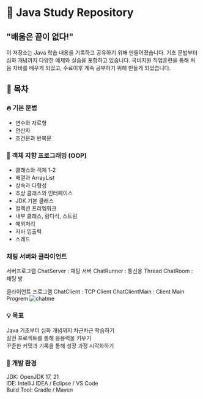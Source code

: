 # 🚀 Java Study Repository
## "배움은 끝이 없다!"
이 저장소는 Java 학습 내용을 기록하고 공유하기 위해 만들어졌습니다.
기초 문법부터 심화 개념까지 다양한 예제와 실습을 포함하고 있습니다.
국비지원 직업훈련을 통해 처음 자바를 배우게 되었고, 수료이후 계속 공부하기 위해 만들게 되었습니다.

## 📌 목차
### 🔥 기본 문법<br>
- 변수와 자료형<br>
- 연산자<br>
- 조건문과 반복문<br>
### 🚀 객체 지향 프로그래밍 (OOP)<br>
- 클래스와 객체 1-2<br>
- 배열과 ArrayList<br>
- 상속과 다형성<br>
- 추상 클래스와 인터페이스<br>
- JDK 기본 클래스<br>
- 컬렉션 프리엠워크<br>
- 내부 클래스, 람다식, 스트림<br>
- 예외처리<br>
- 자바 입출력<br>
- 스레드<br>
### 채팅 서버와 클라이언트<br>
서버프로그램
ChatServer : 채팅 서버
ChatRunner : 통신용 Thread
ChatRoom : 채팅 방

클라이언트 프로그램
ChatClient : TCP  Client
ChatClientMain : Client Main Progrem
![chatme](https://github.com/user-attachments/assets/e97059e7-a8a2-4e81-9631-13802c93c6ec)


### 💡 목표<br>
Java 기초부터 심화 개념까지 차근차근 학습하기<br>
실전 프로젝트를 통해 응용력을 키우기<br>
꾸준한 커밋과 기록을 통해 성장 과정 시각화하기<br>
### 🔧 개발 환경
JDK: OpenJDK 17, 21<br>
IDE: IntelliJ IDEA / Eclipse / VS Code<br>
Build Tool: Gradle / Maven

